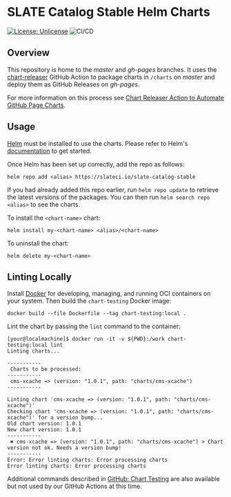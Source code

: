 # SLATE Catalog Stable Helm Charts

[![License: Unlicense](https://img.shields.io/badge/license-Unlicense-blue.svg)](http://unlicense.org/)
![CI/CD](https://github.com/slateci/slate-catalog-stable/actions/workflows/release.yaml/badge.svg?branch=master&event=push)

## Overview

This repository is home to the *master* and *gh-pages* branches. It uses the [chart-releaser](https://github.com/helm/chart-releaser-action) GitHub Action to package charts in `/charts` on *master* and deploy them as GitHub Releases on *gh-pages*.

For more information on this process see [Chart Releaser Action to Automate GitHub Page Charts](https://helm.sh/docs/howto/chart_releaser_action/).

## Usage

[Helm](https://helm.sh) must be installed to use the charts. Please refer to Helm's [documentation](https://helm.sh/docs) to get started.

Once Helm has been set up correctly, add the repo as follows:

```shell
helm repo add <alias> https://slateci.io/slate-catalog-stable
```

If you had already added this repo earlier, run `helm repo update` to retrieve the latest versions of the packages. You can then run `helm search repo <alias>` to see the charts.

To install the `<chart-name>` chart:

```shell
helm install my-<chart-name> <alias>/<chart-name>
```

To uninstall the chart:

```shell
helm delete my-<chart-name>
```

## Linting Locally

Install [Docker](https://docs.docker.com/get-docker/) for developing, managing, and running OCI containers on your system. Then build the `chart-testing` Docker image:

```shell
docker build --file Dockerfile --tag chart-testing:local .
```

Lint the chart by passing the `lint` command to the container:

```shell
[your@localmachine]$ docker run -it -v ${PWD}:/work chart-testing:local lint
Linting charts...

-----------
 Charts to be processed:
-----------
 cms-xcache => (version: "1.0.1", path: "charts/cms-xcache")
-----------

Linting chart 'cms-xcache => (version: "1.0.1", path: "charts/cms-xcache")'
Checking chart 'cms-xcache => (version: "1.0.1", path: "charts/cms-xcache")' for a version bump...
Old chart version: 1.0.1
New chart version: 1.0.1
-----------
 ✖︎ cms-xcache => (version: "1.0.1", path: "charts/cms-xcache") > Chart version not ok. Needs a version bump!
-----------
Error: Error linting charts: Error processing charts
Error linting charts: Error processing charts
```

Additional commands described in [GitHub: Chart Testing](https://github.com/helm/chart-testing) are also available but not used by our GitHub Actions at this time. 